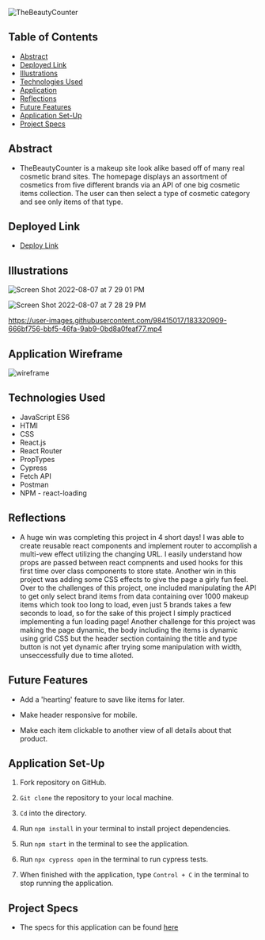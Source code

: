 ![TheBeautyCounter](https://user-images.githubusercontent.com/98415017/182946888-4a786015-61ff-4e70-8f3d-cf77c989bf5e.png)


## Table of Contents

- [Abstract](#abstract)
- [Deployed Link](#deployed-link)
- [Illustrations](#illustrations)
- [Technologies Used](#technologies-used)
- [Application](#application-wireframe)
- [Reflections](#reflections)
- [Future Features](#future-features)
- [Application Set-Up](#application-set-up)
- [Project Specs](#project-specs)

## Abstract

- TheBeautyCounter is a makeup site look alike based off of many real cosmetic brand sites. The homepage displays an assortment of cosmetics from five different brands via an API of one big cosmetic items collection. The user can then select a type of cosmetic category and see only items of that type. 

## Deployed Link

- [Deploy Link](https://the-beauty-counter.herokuapp.com/) 

## Illustrations

![Screen Shot 2022-08-07 at 7 29 01 PM](https://user-images.githubusercontent.com/98415017/183321242-bb9a00e2-9ff3-48a5-a3d9-1d55748d1ad7.png)

![Screen Shot 2022-08-07 at 7 28 29 PM](https://user-images.githubusercontent.com/98415017/183321208-2b2f22e9-1bf2-4fd2-8028-ecc0ef95cf81.png)


https://user-images.githubusercontent.com/98415017/183320909-666bf756-bbf5-46fa-9ab9-0bd8a0feaf77.mp4

## Application Wireframe 

![wireframe](https://user-images.githubusercontent.com/98415017/182947417-804c7b90-c272-4821-bd3e-e4815fc1ef18.png)

## Technologies Used

- JavaScript ES6
- HTMl
- CSS
- React.js
- React Router
- PropTypes
- Cypress
- Fetch API
- Postman
- NPM - react-loading

## Reflections

- A huge win was completing this project in 4 short days! I was able to create reusable react components and implement router to accomplish a multi-vew effect utilizing the changing URL. I easily understand how props are passed between react compnents and used hooks for this first time over class components to store state. Another win in this project was adding some CSS effects to give the page a girly fun feel. Over to the challenges of this project, one included manipulating the API to get only select brand items from data containing over 1000 makeup items which took too long to load, even just 5 brands takes a few seconds to load, so for the sake of this project I simply practiced implementing a fun loading page! Another challenge for this project was making the page dynamic, the body including the items is dynamic using grid CSS but the header section containing the title and type button is not yet dynamic after trying some manipulation with width, unseccessfully due to time alloted. 

## Future Features

- Add a 'hearting' feature to save like items for later.

- Make header responsive for mobile. 

- Make each item clickable to another view of all details about that product.

## Application Set-Up

1. Fork repository on GitHub.

2. `Git clone` the repository to your local machine.

4. `Cd` into the directory.

5. Run `npm install` in your terminal to install project dependencies.

6. Run `npm start` in the terminal to see the application. 

7. Run `npx cypress open` in the terminal  to run cypress tests. 

8. When finished with the application, type `Control + C` in the terminal to stop running the application. 

## Project Specs

- The specs for this application can be found 
[here](https://frontend.turing.edu/projects/module-3/showcase.html)
